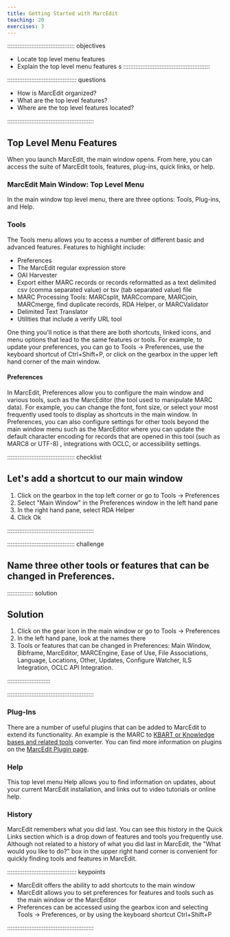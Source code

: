 ```yaml
---
title: Getting Started with MarcEdit
teaching: 20
exercises: 3
---
```


::::::::::::::::::::::::::::::::::::::: objectives

- Locate top level menu features
- Explain the top level menu features
s
::::::::::::::::::::::::::::::::::::::::::::::::::

:::::::::::::::::::::::::::::::::::::::: questions

- How is MarcEdit organized?
- What are the top level features?
- Where are the top level features located?

::::::::::::::::::::::::::::::::::::::::::::::::::

## Top Level Menu Features

When you launch MarcEdit, the main window opens. From here, you can access the suite of MarcEdit tools, features, plug-ins, quick links, or help.

### MarcEdit Main Window: Top Level Menu

In the main window top level menu, there are three options: Tools, Plug-ins, and Help.

### Tools

The Tools menu allows you to access a number of different basic and advanced features. Features to highlight include:

- Preferences
- The MarcEdit regular expression store
- OAI Harvester
- Export either MARC records or records reformatted as a text delimited csv (comma separated value) or tsv (tab separated value) file
- MARC Processing Tools: MARCsplit, MARCcompare, MARCjoin, MARCmerge, find duplicate records, RDA Helper, or MARCValidator
- Delimited Text Translator
- Utilities that include a verify URL tool

One thing you'll notice is that there are both shortcuts, linked icons, and menu options that lead to the same features or tools. For example, to update your preferences, you can go to Tools → Preferences, use the keyboard shortcut of Ctrl+Shift+P, or click on the gearbox in the upper left hand corner of the main window.

#### Preferences

In MarcEdit, Preferences allow you to configure the main window and various tools, such as the MarcEditor (the tool used to manipulate MARC data). For example, you can change the font, font size, or select your most frequently used tools to display as shortcuts in the main window. In Preferences, you can also configure settings for other tools beyond the main window menu such as the MarcEditor where you can update the default character encoding for records that are opened in this tool (such as MARC8 or UTF-8) , integrations with OCLC, or accessibility settings.

:::::::::::::::::::::::::::::::::::::::  checklist

## Let's add a shortcut to our main window

1. Click on the gearbox in the top left corner or go to Tools → Preferences
2. Select "Main Window" in the Preferences window in the left hand pane
3. In the right hand pane, select RDA Helper
4. Click Ok
  

::::::::::::::::::::::::::::::::::::::::::::::::::

:::::::::::::::::::::::::::::::::::::::  challenge

## Name three other tools or features that can be changed in Preferences.

:::::::::::::::  solution

## Solution

1. Click on the gear icon in the main window or go to Tools → Preferences
2. In the left hand pane, look at the names there
3. Tools or features that can be changed in Preferences: Main Window, Bibframe, MarcEditor, MARCEngine, Ease of Use, File Associations, Language, Locations, Other, Updates, Configure Watcher, ILS Integration, OCLC API Integration.
  
  

:::::::::::::::::::::::::

::::::::::::::::::::::::::::::::::::::::::::::::::

### Plug-Ins

There are a number of useful plugins that can be added to MarcEdit to extend its functionality. An example is the MARC to [KBART or Knowledge bases and related tools](https://www.niso.org/standards-committees/kbart/kbart-frequently-asked-questions) converter. You can find more information on plugins on the [MarcEdit Plugin page](https://marcedit.reeset.net/managing-plugins-in-marcedit).

### Help

This top level menu Help allows you to find information on updates, about your current MarcEdit installation, and links out to video tutorials or online help.

### History

MarcEdit remembers what you did last. You can see this history in the Quick Links section which is a drop down of features and tools you frequently use. Although not related to a history of what you did last in MarcEdit, the "What would you like to do?" box in the upper right hand corner is convenient for quickly finding tools and features in MarcEdit.

:::::::::::::::::::::::::::::::::::::::: keypoints

- MarcEdit offers the ability to add shortcuts to the main window
- MarcEdit allows you to set preferences for features and tools such as the main window or the MarcEditor
- Preferences can be accessed using the gearbox icon and selecting Tools → Preferences, or by using the keyboard shortcut Ctrl+Shift+P

::::::::::::::::::::::::::::::::::::::::::::::::::


